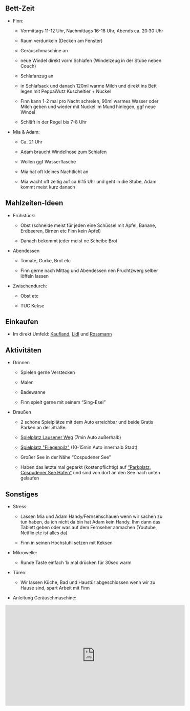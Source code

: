 
## Bett-Zeit

-   Finn:
    

	-   Vormittags 11-12 Uhr, Nachmittags 16-18 Uhr, Abends ca. 20:30 Uhr
    
	-   Raum verdunkeln (Decken am Fenster)
    
	-   Geräuschmaschine an
    
	-   neue Windel direkt vorm Schlafen (Windelzeug in der Stube neben Couch)
    
	-   Schlafanzug an
    
	-   in Schlafsack und danach 120ml warme Milch und direkt ins Bett legen mit PeppaWutz Kuscheltier + Nuckel
    
	-   Finn kann 1-2 mal pro Nacht schreien, 90ml warmes Wasser oder Milch geben und wieder mit Nuckel im Mund hinlegen, ggf neue Windel
    
	-   Schläft in der Regel bis 7-8 Uhr
    

  

-   Mia & Adam:
    

	-   Ca. 21 Uhr
    
	-   Adam braucht Windelhose zum Schlafen
    
	-   Wollen ggf Wasserflasche
    
	-   Mia hat oft kleines Nachtlicht an
    
	-   Mia wacht oft zeitig auf ca 6:15 Uhr und geht in die Stube, Adam kommt meist kurz danach
    

## Mahlzeiten-Ideen

-   Frühstück:
    

	- 	Obst (schneide meist für jeden eine Schüssel mit Apfel, Banane, Erdbeeren, Birnen etc Finn kein Apfel)
    
	-  	Danach bekommt jeder meist ne Scheibe Brot
    

-   Abendessen
    

	-  	Tomate, Gurke, Brot etc
    
	-   Finn gerne nach Mittag und Abendessen nen Fruchtzwerg selber löffeln lassen
    

  

-   Zwischendurch:
    

	-   Obst etc
    
	-   TUC Kekse
    

## Einkaufen

-   Im direkt Umfeld: [Kaufland](https://maps.app.goo.gl/bM13CzUX6wPpUrUU9), [Lidl](https://maps.app.goo.gl/L6SQ9qRxg6nEggLu7) und [Rossmann](https://maps.app.goo.gl/xZr2iYcxiBXVJABPA)
    

  
  
  

## Aktivitäten

-   Drinnen
    

	-   Spielen gerne Verstecken
    
	-   Malen
    
	-   Badewanne
    
	-   Finn spielt gerne mit seinem “Sing-Esel”
    

  

-   Draußen
    

	-   2 schöne Spielplätze mit dem Auto erreichbar und beide Gratis Parken an der Straße:
    

	-   [Spielplatz Lausener Weg](https://maps.app.goo.gl/MV1uzqD9sdLBcjoq6) (7min Auto außerhalb)
	    
	-   [Spielplatz "Fliegenpilz"](https://maps.app.goo.gl/qW5kPHgEfigubG6F8) (10-15min Auto innerhalb Stadt)
    

	-   Großer See in der Nähe “Cospudener See”
    

	-   Haben das letzte mal geparkt (kostenpflichtig) auf [“Parkplatz, Cospudener See Hafen”](https://maps.app.goo.gl/tVUJsQ7Z9pBPmvhSA) und sind von dort an den See nach unten gelaufen
    

  
  

## Sonstiges

-   Stress:
    

	-   Lassen Mia und Adam Handy/Fernsehschauen wenn wir sachen zu tun haben, da ich nicht da bin hat Adam kein Handy. Ihm dann das Tablett geben oder was auf dem Fernseher anmachen (Youtube, Netflix etc ist alles da)
    
	-   Finn in seinen Hochstuhl setzen mit Keksen



-   Mikrowelle:
    

    -    Runde Taste einfach 1x mal drücken für 30sec warm


- Türen:


    - Wir lassen Küche, Bad und Haustür abgeschlossen wenn wir zu Hause sind, spart Arbeit mit Finn


- Anleitung Geräuschmaschine:

<iframe width="560" height="315" src="https://www.youtube.com/watch?v=zycu8vkMBH4" title="YouTube video player" frameborder="0" allow="accelerometer; autoplay; clipboard-write; encrypted-media; gyroscope; picture-in-picture; web-share" referrerpolicy="strict-origin-when-cross-origin" allowfullscreen></iframe>
